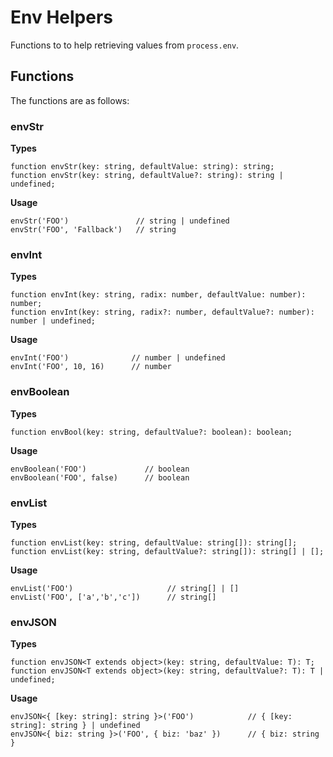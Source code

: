# Env Helpers

Functions to to help retrieving values from `process.env`.

## Functions
The functions are as follows:

### envStr
**Types**
```
function envStr(key: string, defaultValue: string): string;
function envStr(key: string, defaultValue?: string): string | undefined;
```

**Usage**
```
envStr('FOO')               // string | undefined
envStr('FOO', 'Fallback')   // string
```

### envInt
**Types**
```
function envInt(key: string, radix: number, defaultValue: number): number;
function envInt(key: string, radix?: number, defaultValue?: number): number | undefined;
```

**Usage**
```
envInt('FOO')              // number | undefined
envInt('FOO', 10, 16)      // number
```

### envBoolean
**Types**
```
function envBool(key: string, defaultValue?: boolean): boolean;
```

**Usage**
```
envBoolean('FOO')             // boolean
envBoolean('FOO', false)      // boolean
```

### envList
**Types**
```
function envList(key: string, defaultValue: string[]): string[];
function envList(key: string, defaultValue?: string[]): string[] | [];
```

**Usage**
```
envList('FOO')                     // string[] | []
envList('FOO', ['a','b','c'])      // string[]
```

### envJSON
**Types**
```
function envJSON<T extends object>(key: string, defaultValue: T): T;
function envJSON<T extends object>(key: string, defaultValue?: T): T | undefined;
```

**Usage**
```
envJSON<{ [key: string]: string }>('FOO')            // { [key: string]: string } | undefined
envJSON<{ biz: string }>('FOO', { biz: 'baz' })      // { biz: string }
```
